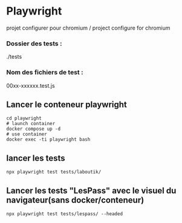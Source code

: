 # Playwright
projet configurer pour chromium / project configure for chromium

### Dossier des tests :
./tests

### Nom des fichiers de test :
00xx-xxxxxx.test.js

## Lancer le conteneur playwright
```
cd playwright
# launch container
docker compose up -d
# use container
docker exec -ti playwright bash
```

## lancer les tests
```
npx playwright test tests/laboutik/
```

## Lancer les tests "LesPass" avec le visuel du navigateur(sans docker/conteneur) 
```
npx playwright test tests/lespass/ --headed
```